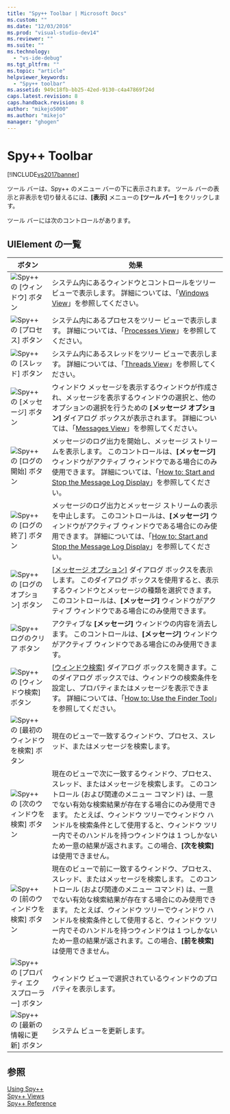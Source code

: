 ```yaml
---
title: "Spy++ Toolbar | Microsoft Docs"
ms.custom: ""
ms.date: "12/03/2016"
ms.prod: "visual-studio-dev14"
ms.reviewer: ""
ms.suite: ""
ms.technology: 
  - "vs-ide-debug"
ms.tgt_pltfrm: ""
ms.topic: "article"
helpviewer_keywords: 
  - "Spy++ toolbar"
ms.assetid: 949c18fb-bb25-42ed-9130-c4a47869f24d
caps.latest.revision: 8
caps.handback.revision: 8
author: "mikejo5000"
ms.author: "mikejo"
manager: "ghogen"
---
```

# Spy++ Toolbar
[!INCLUDE[vs2017banner](../code-quality/includes/vs2017banner.md)]

ツール バーは、Spy\+\+ のメニュー バーの下に表示されます。  ツール バーの表示と非表示を切り替えるには、**\[表示\]** メニューの **\[ツール バー\]** をクリックします。  
  
 ツール バーには次のコントロールがあります。  
  
## UIElement の一覧  
  
|ボタン|効果|  
|---------|--------|  
|![Spy&#43;&#43; の &#91;ウィンドウ&#93; ボタン](~/docs/debugger/media/icon_spy--_windows.gif "Icon\_Spy\+\+\_Windows")|システム内にあるウィンドウとコントロールをツリー ビューで表示します。  詳細については、「[Windows View](../debugger/windows-view.md)」を参照してください。|  
|![Spy&#43;&#43; の &#91;プロセス&#93; ボタン](~/docs/debugger/media/icon_spy--_processes.gif "Icon\_Spy\+\+\_Processes")|システム内にあるプロセスをツリー ビューで表示します。  詳細については、「[Processes View](../debugger/processes-view.md)」を参照してください。|  
|![Spy&#43;&#43; の &#91;スレッド&#93; ボタン](~/docs/debugger/media/icon_spy--_threads.gif "Icon\_Spy\+\+\_Threads")|システム内にあるスレッドをツリー ビューで表示します。  詳細については、「[Threads View](../debugger/threads-view.md)」を参照してください。|  
|![Spy&#43;&#43; の &#91;メッセージ&#93; ボタン](~/docs/debugger/media/icon_spy--_messages.gif "Icon\_Spy\+\+\_Messages")|ウィンドウ メッセージを表示するウィンドウが作成され、メッセージを表示するウィンドウの選択と、他のオプションの選択を行うための **\[メッセージ オプション\]** ダイアログ ボックスが表示されます。  詳細については、「[Messages View](../debugger/messages-view.md)」を参照してください。|  
|![Spy&#43;&#43; の &#91;ログの開始&#93; ボタン](~/docs/debugger/media/icon_spy--_startlog.gif "Icon\_Spy\+\+\_StartLog")|メッセージのログ出力を開始し、メッセージ ストリームを表示します。  このコントロールは、**\[メッセージ\]** ウィンドウがアクティブ ウィンドウである場合にのみ使用できます。  詳細については、「[How to: Start and Stop the Message Log Display](../debugger/how-to-start-and-stop-the-message-log-display.md)」を参照してください。|  
|![Spy&#43;&#43; の &#91;ログの終了&#93; ボタン](~/docs/debugger/media/icon_spy--_stoplog.gif "Icon\_Spy\+\+\_StopLog")|メッセージのログ出力とメッセージ ストリームの表示を中止します。  このコントロールは、**\[メッセージ\]** ウィンドウがアクティブ ウィンドウである場合にのみ使用できます。  詳細については、「[How to: Start and Stop the Message Log Display](../debugger/how-to-start-and-stop-the-message-log-display.md)」を参照してください。|  
|![Spy&#43;&#43; の &#91;ログのオプション&#93; ボタン](~/docs/debugger/media/icon_spy--_logoptions.gif "Icon\_Spy\+\+\_LogOptions")|[&#91;メッセージ オプション&#93;](../debugger/message-options-dialog-box.md) ダイアログ ボックスを表示します。  このダイアログ ボックスを使用すると、表示するウィンドウとメッセージの種類を選択できます。  このコントロールは、**\[メッセージ\]** ウィンドウがアクティブ ウィンドウである場合にのみ使用できます。|  
|![Spy&#43;&#43; ログのクリア ボタン](~/docs/debugger/media/spy--_clearlog.gif "Spy\+\+\_ClearLog")|アクティブな **\[メッセージ\]** ウィンドウの内容を消去します。  このコントロールは、**\[メッセージ\]** ウィンドウがアクティブ ウィンドウである場合にのみ使用できます。|  
|![Spy&#43;&#43; の &#91;ウィンドウ検索&#93; ボタン](~/docs/debugger/media/icon_spy--_findwindow.gif "Icon\_Spy\+\+\_FindWindow")|[&#91;ウィンドウ検索&#93;](../debugger/find-window-dialog-box.md) ダイアログ ボックスを開きます。このダイアログ ボックスでは、ウィンドウの検索条件を設定し、プロパティまたはメッセージを表示できます。  詳細については、「[How to: Use the Finder Tool](../Topic/How%20to:%20Use%20the%20Finder%20Tool.md)」を参照してください。|  
|![Spy&#43;&#43; の &#91;最初のウィンドウを検索&#93; ボタン](~/docs/debugger/media/icon_spy--_window.gif "Icon\_Spy\+\+\_Window")|現在のビューで一致するウィンドウ、プロセス、スレッド、またはメッセージを検索します。|  
|![Spy&#43;&#43; の &#91;次のウィンドウを検索&#93; ボタン](~/docs/debugger/media/icon_spy--_nextwindow.gif "Icon\_Spy\+\+\_NextWindow")|現在のビューで次に一致するウィンドウ、プロセス、スレッド、またはメッセージを検索します。  このコントロール \(および関連のメニュー コマンド\) は、一意でない有効な検索結果が存在する場合にのみ使用できます。  たとえば、ウィンドウ ツリーでウィンドウ ハンドルを検索条件として使用すると、ウィンドウ ツリー内でそのハンドルを持つウィンドウは 1 つしかないため一意の結果が返されます。この場合、**\[次を検索\]** は使用できません。|  
|![Spy&#43;&#43; の &#91;前のウィンドウを検索&#93; ボタン](~/docs/debugger/media/icon_spy--_prevwindow.gif "Icon\_Spy\+\+\_PrevWindow")|現在のビューで前に一致するウィンドウ、プロセス、スレッド、またはメッセージを検索します。  このコントロール \(および関連のメニュー コマンド\) は、一意でない有効な検索結果が存在する場合にのみ使用できます。  たとえば、ウィンドウ ツリーでウィンドウ ハンドルを検索条件として使用すると、ウィンドウ ツリー内でそのハンドルを持つウィンドウは 1 つしかないため一意の結果が返されます。この場合、**\[前を検索\]** は使用できません。|  
|![Spy&#43;&#43; の &#91;プロパティ エクスプローラー&#93; ボタン](~/docs/debugger/media/icon_spy--_propexp.gif "Icon\_Spy\+\+\_PropExp")|ウィンドウ ビューで選択されているウィンドウのプロパティを表示します。|  
|![Spy&#43;&#43; の &#91;最新の情報に更新&#93; ボタン](~/docs/debugger/media/icon_spy--_refresh.gif "Icon\_Spy\+\+\_Refresh")|システム ビューを更新します。|  
  
## 参照  
 [Using Spy\+\+](../debugger/using-spy-increment.md)   
 [Spy\+\+ Views](../debugger/spy-increment-views.md)   
 [Spy\+\+ Reference](../debugger/spy-increment-reference.md)